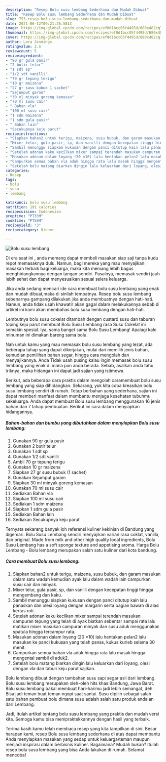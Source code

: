 ```yaml
---
description: "Resep Bolu susu lembang Sederhana dan Mudah Dibuat"
title: "Resep Bolu susu lembang Sederhana dan Mudah Dibuat"
slug: 753-resep-bolu-susu-lembang-sederhana-dan-mudah-dibuat
date: 2021-06-12T09:21:26.581Z
image: https://img-global.cpcdn.com/recipes/ef0d1bcc05f4495d/680x482cq70/bolu-susu-lembang-foto-resep-utama.jpg
thumbnail: https://img-global.cpcdn.com/recipes/ef0d1bcc05f4495d/680x482cq70/bolu-susu-lembang-foto-resep-utama.jpg
cover: https://img-global.cpcdn.com/recipes/ef0d1bcc05f4495d/680x482cq70/bolu-susu-lembang-foto-resep-utama.jpg
author: Lora Jennings
ratingvalue: 3.6
reviewcount: 5
recipeingredient:
- "90 gr gula pasir"
- "2 butir telur"
- "1 sdt sp"
- "1/2 sdt vanilli"
- "70 gr tepung terigu"
- "10 gr maizena"
- "27 gr susu bubuk 1 sachet"
- "Sejumput garam"
- "30 ml minyak goreng kemasan"
- "70 ml susu cair"
- " Bahan vla"
- "100 ml susu cair"
- "1 sdm maizena"
- "1 sdm gula pasir"
- " Bahan lain"
- "Secukupnya keju parut"
recipeinstructions:
- "Siapkan bahan2 untuk terigu, maizena, susu bubuk, dan garam masukan dalam satu wadah kemudian ayak lalu dalam wadah lain campurkan susu cair dan minyak."
- "Mixer telur, gula pasir, sp, dan vanilli dengan kecepatan tinggi hingga mengembang dan kaku."
- "Sambil menunggu siapkan kukusan dengan panci ditutup kain lalu panaskan dan olesi loyang dengan margarin serta bagian bawah di alasi kertas roti."
- "Setelah adonan kaku kecilkan mixer sampai terendah masukan campuran tepung yang telah di ayak biatkan sebentar sampai rata lalu matikan mixer masukan campuran minyak dan susu aduk menggunakan spatula hingga tercampur rata."
- "Masukan adonan dalam loyang (20 ×10) lalu hentakan pelan2 lalu masukan ke panci kukusan yang telah panas, kukus kurleb selama 30 menit."
- "Campurkan semua bahan vla aduk hingga rata lalu masak hingga mengental sambil di aduk2."
- "Setelah bolu matang biarkan dingin lalu keluarkan dari loyang, olesi dengan vla dan taburi keju parut sajikan."
categories:
- Resep
tags:
- bolu
- susu
- lembang

katakunci: bolu susu lembang 
nutrition: 191 calories
recipecuisine: Indonesian
preptime: "PT33M"
cooktime: "PT58M"
recipeyield: "3"
recipecategory: Dinner

---
```



![Bolu susu lembang](https://img-global.cpcdn.com/recipes/ef0d1bcc05f4495d/680x482cq70/bolu-susu-lembang-foto-resep-utama.jpg)

Di era  saat ini , anda memang dapat membeli masakan siap saji tanpa kudu repot memasaknya dulu. Namun, bagi mereka yang mau menyajikan masakan terbaik bagi keluarga, maka kita memang lebih bagus menghidangkannya dengan tangan sendiri. Pasalnya, memasak sendiri jauh lebih sehat dan dapat menyesuaikan sesuai selera keluarga.

Jika anda sedang mencari ide cara membuat bolu susu lembang yang enak dan mudah dibuat,maka di sinilah tempatnya. Resep bolu susu lembang  sebenarnya gampang dilakukan jika anda membuatnya dengan hati-hati. Namun, anda tidak usah khawatir akan gagal dalam melakukannya 
sebab di artikel ini kami akan membahas bolu susu lembang dengan hati-hati.  

Lembutnya bolu susu cokelat ditambah dengan custard susu dan taburan toping keju parut membuat Bolu Susu Lembang rasa Susu Cokelat ini semakin spesial. Iya, sama banget sama Bolu Susu Lembang! Apalagi kalo minuman ini dimakan bareng sama bolu.

Nah untuk kamu yang mau memasak bolu susu lembang yang lezat, ada beberapa tahap yang dapat dikerjakan, mulai dari memilih jenis bahan, kemudian pemilihan bahan segar, hingga cara mengolah dan menyajikannya. Anda Tidak usah pusing kalau ingin memasak bolu susu lembang yang enak di mana pun anda berada. Sebab, asalkan anda  tahu triknya, maka hidangan ini dapat jadi sajian yang istimewa.

Berikut, ada beberapa cara praktis  dalam mengolah caramembuat bolu susu lembang yang siap dihidangkan. Sekarang, yuk kita coba kreasikan bolu susu lembang sendiri di rumah. Tetap berbahan yang sederhana, sajian ini dapat memberi manfaat dalam membantu menjaga kesehatan tubuhmu sekeluarga. Anda dapat membuat Bolu susu lembang menggunakan 16 jenis bahan dan 7 tahap pembuatan. Berikut ini cara dalam menyiapkan hidangannya.

<!--inarticleads1-->

##### Bahan-bahan dan bumbu yang dibutuhkan dalam menyiapkan Bolu susu lembang:

1. Gunakan 90 gr gula pasir
1. Gunakan 2 butir telur
1. Gunakan 1 sdt sp
1. Gunakan 1/2 sdt vanilli
1. Ambil 70 gr tepung terigu
1. Gunakan 10 gr maizena
1. Siapkan 27 gr susu bubuk (1 sachet)
1. Gunakan Sejumput garam
1. Siapkan 30 ml minyak goreng kemasan
1. Gunakan 70 ml susu cair
1. Sediakan  Bahan vla
1. Siapkan 100 ml susu cair
1. Sediakan 1 sdm maizena
1. Siapkan 1 sdm gula pasir
1. Sediakan  Bahan lain
1. Sediakan Secukupnya keju parut


Ternyata sekarang banyak loh referensi kuliner kekinian di Bandung yang digemari. Bolu Susu Lembang sendiri menyajikan varian rasa coklat, vanilla, dan original. Made from milk and other high quality local ingredients, Bolu Susu Lembang has a soft sponge texture and appetising aroma. Harga Bolu Lembang - Bolu lembang merupakan salah satu kuliner dari kota bandung. 

<!--inarticleads2-->

##### Cara membuat Bolu susu lembang:

1. Siapkan bahan2 untuk terigu, maizena, susu bubuk, dan garam masukan dalam satu wadah kemudian ayak lalu dalam wadah lain campurkan susu cair dan minyak.
1. Mixer telur, gula pasir, sp, dan vanilli dengan kecepatan tinggi hingga mengembang dan kaku.
1. Sambil menunggu siapkan kukusan dengan panci ditutup kain lalu panaskan dan olesi loyang dengan margarin serta bagian bawah di alasi kertas roti.
1. Setelah adonan kaku kecilkan mixer sampai terendah masukan campuran tepung yang telah di ayak biatkan sebentar sampai rata lalu matikan mixer masukan campuran minyak dan susu aduk menggunakan spatula hingga tercampur rata.
1. Masukan adonan dalam loyang (20 ×10) lalu hentakan pelan2 lalu masukan ke panci kukusan yang telah panas, kukus kurleb selama 30 menit.
1. Campurkan semua bahan vla aduk hingga rata lalu masak hingga mengental sambil di aduk2.
1. Setelah bolu matang biarkan dingin lalu keluarkan dari loyang, olesi dengan vla dan taburi keju parut sajikan.


Bolu lembang dibuat dengan tambahan susu sapi segar asli dari lembang. Bolu susu lembang merupakan oleh-oleh hits khas Bandung, Jawa Barat. Bolu susu lembang bakal membuat hari-harimu jadi lebih semangat, deh. Bisa jadi teman buat teman ngopi saat santai. Susu dipilih sebagai salah satu bahan pembuat bolu dimana susu adalah salah satu produk andalan dari Lembang. 

Jadi, itulah artikel tentang  bolu susu lembang  yang praktis dan mudah versi kita. Semoga kamu bisa mempraktekkannya dengan hasil yang terbaik. 

Terima kasih kamu telah membaca resep yang kita tampilkan di sini. Besar harapan kami, resep  Bolu susu lembang sederhana di atas dapat membantu Anda menyiapkan masakan yang sedap untuk keluarga/teman maupun menjadi inspirasi dalam berbisnis kuliner. Bagaimana? Mudah bukan? Itulah resep bolu susu lembang yang bisa Anda lakukan di rumah. Selamat mencoba!

